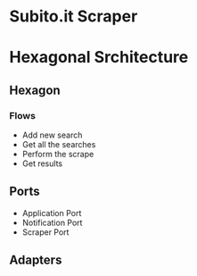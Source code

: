 # Subito.it Scraper

# Hexagonal Srchitecture

## Hexagon
### Flows
- Add new search
- Get all the searches
- Perform the scrape
- Get results
## Ports
- Application Port
- Notification Port
- Scraper Port
## Adapters